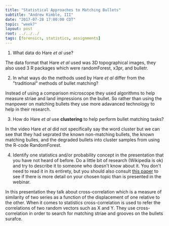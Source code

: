```yaml
---
title: "Statistical Approaches to Matching Bullets"
subtitle: "Andrew Kimble, III"
date: "2017-07-28 17:00:00 CDT"
topic: "week7"
layout: post
root: ../../../
tags: [forensics, statistics, assignments]
---
```


1. What data do Hare *et al* use?

The data format that Hare *et al*  used was 3D topographical images, they also used 3 R packages which were randomForest, x3pr, and bulletr.

2. In what ways do the methods used by Hare *et al* differ from the "traditional" methods of bullet matching? 

Instead of using a comparison microscope they used algorithms to help measure striae and land impressions on the bullet. So rather than using the manpower on matching bullets they use more adavanced technology to help in their research. 

3. How do Hare *et al* use **clustering** to help perform bullet matching tasks? 

In the video Hare *et al* did not specifically say the word cluster but we can see that they had seprated the known non-matching bullets, the known matching bulles, and the degraded bullets into cluster samples from using the R-code RandomForest.

4. Identify one statistics and/or probability concept in the presentation that you have not heard of before. Do a little bit of research (Wikipedia is ok) and try to describe it to someone who doesn't know about it. You don't need to read it in its entirety, but you should also consult [this paper](bulletmatchingpaper.pdf) to see if there is more detail on your chosen topic than is presented in the webinar.

In this presentation they talk about cross-correlation which is a measure of similarity of two series as a function of the displacement of one relative to the other. When it comes to statistics cross-correlation is used to refer the correlations of two random vectors such as X and Y. They use cross-correlation in order to search for matching striae and grooves on the bullets surafce.

